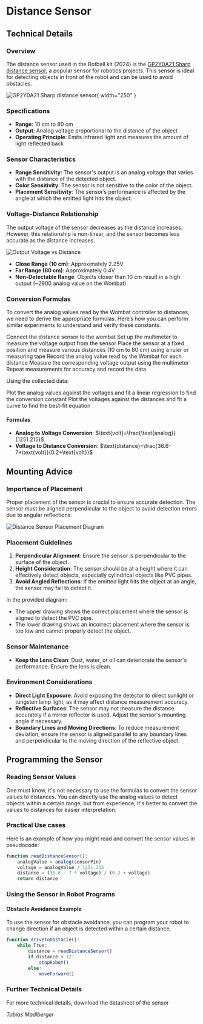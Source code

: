 # Distance Sensor

<primary-label ref="kit"/>
<secondary-label ref="sensor"/>
<secondary-label ref="tobias-madlberger"/>

## Technical Details

### Overview

The distance sensor used in the Botball kit (2024) is
the [GP2Y0A21 Sharp distance sensor](https://www.pololu.com/product/136), a popular sensor for robotics projects.
This sensor is ideal for detecting objects in front of the robot and can be used to avoid obstacles.

![GP2Y0A21 Sharp distance sensor](GP2Y0A21.png){ width="250" }

### Specifications

- **Range**: 10 cm to 80 cm
- **Output**: Analog voltage proportional to the distance of the object
- **Operating Principle**: Emits infrared light and measures the amount of light reflected back

### Sensor Characteristics

- **Range Sensitivity**: The sensor's output is an analog voltage that varies with the distance of the detected object.
- **Color Sensitivity**: The sensor is not sensitive to the color of the object.
- **Placement Sensitivity**: The sensor’s performance is affected by the angle at which the emitted light hits the
  object.

### Voltage-Distance Relationship

The output voltage of the sensor decreases as the distance increases.
However, this relationship is non-linear, and the sensor becomes less accurate as the distance increases.

![Output Voltage vs Distance](distance-sensor-volt-to-cm.png)

- **Close Range (10 cm)**: Approximately 2.25V
- **Far Range (80 cm)**: Approximately 0.4V
- **Non-Detectable Range**: Objects closer than 10 cm result in a high output (~2900 analog value on the Wombat)

### Conversion Formulas

To convert the analog values read by the Wombat controller to distances, we need to derive the appropriate formulas.
Here’s how you can perform similar experiments to understand and verify these constants.

<procedure title="Collecting the Data" id="collecting-the-data">
   <step>Connect the distance sensor to the wombat</step>
   <step>Set up the multimeter to measure the voltage output from the sensor</step>
   <step>Place the sensor at a fixed position and measure various distances (10 cm to 80 cm) using a ruler or measuring tape</step>
   <step>Record the analog value read by the Wombat for each distance</step>
   <step>Measure the corresponding voltage output using the multimeter</step>
   <step>Repeat measurements for accuracy and record the data</step>
</procedure>

<procedure title="Deriving the Formula" id="deriving-formulas">
   <p>Using the collected data:</p>
   <step>Plot the analog values against the voltages and fit a linear regression to find the conversion constant</step>
   <step>Plot the voltages against the distances and fit a curve to find the best-fit equation</step>
</procedure>

#### Formulas

- **Analog to Voltage Conversion**: $\text{volt}=\frac{\text{analog}}{1251.215}$
- **Voltage to Distance Conversion**: $\text{distance}=\frac{36.6-7*\text{volt}}{0.2+\text{volt}}$

## Mounting Advice

### Importance of Placement

Proper placement of the sensor is crucial to ensure accurate detection. The sensor must be aligned perpendicular to the
object to avoid detection errors due to angular reflections.

![Distance Sensor Placement Diagram](distance-sensor-placement-diagram.png)

### Placement Guidelines

1. **Perpendicular Alignment**: Ensure the sensor is perpendicular to the surface of the object.
2. **Height Consideration**: The sensor should be at a height where it can effectively detect objects, especially
   cylindrical objects like PVC pipes.
3. **Avoid Angled Reflections**: If the emitted light hits the object at an angle, the sensor may fail to detect it.

In the provided diagram:

- The upper drawing shows the correct placement where the sensor is aligned to detect the PVC pipe.
- The lower drawing shows an incorrect placement where the sensor is too low and cannot properly detect the object.

### Sensor Maintenance

- **Keep the Lens Clean**: Dust, water, or oil can deteriorate the sensor's performance. Ensure the lens is clean.

### Environment Considerations

- **Direct Light Exposure**: Avoid exposing the detector to direct sunlight or tungsten lamp light, as it may affect
  distance measurement accuracy.
- **Reflective Surfaces**: The sensor may not measure the distance accurately if a mirror reflector is used.
  Adjust the sensor's mounting angle if necessary.
- **Boundary Lines and Moving Directions**: To reduce measurement deviation, ensure the sensor is aligned parallel to
  any boundary lines and perpendicular to the moving direction of the reflective object.

## Programming the Sensor

### Reading Sensor Values

One must know, it's not necessary to use the formulas to convert the sensor values to distances.
You can directly use the analog values to detect objects within a certain range, but from experience, it's better to
convert the values to distances for easier interpretation.

### Practical Use cases

Here is an example of how you might read and convert the sensor values in pseudocode:

```Javascript
function readDistanceSensor():
    analogValue = analog(sensorPin)
    voltage = analogValue / 1251.215
    distance = (36.6 - 7 * voltage) / (0.2 + voltage)
    return distance
```

### Using the Sensor in Robot Programs

#### Obstacle Avoidance Example

To use the sensor for obstacle avoidance, you can program your robot to change direction if an object is detected within
a certain distance.

```Javascript
function driveToObstacle():
    while True:
        distance = readDistanceSensor()
        if distance < 12:
            stopRobot()
        else:
            moveForward()
```

### Further Technical Details

For more technical details, download the <resource src="distance-sensor-datasheet.pdf">datasheet</resource> of the
sensor

<include from="snippet-lib.md" element-id="footer">
    <var name="authors">Tobias Madlberger</var>
</include>